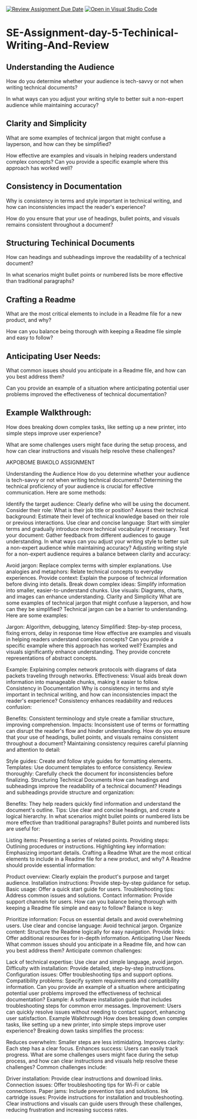 [![Review Assignment Due Date](https://classroom.github.com/assets/deadline-readme-button-22041afd0340ce965d47ae6ef1cefeee28c7c493a6346c4f15d667ab976d596c.svg)](https://classroom.github.com/a/Zmd26HDi)
[![Open in Visual Studio Code](https://classroom.github.com/assets/open-in-vscode-2e0aaae1b6195c2367325f4f02e2d04e9abb55f0b24a779b69b11b9e10269abc.svg)](https://classroom.github.com/online_ide?assignment_repo_id=15528593&assignment_repo_type=AssignmentRepo)
# SE-Assignment-day-5-Techinical-Writing-And-Review

## Understanding the Audience
How do you determine whether your audience is tech-savvy or not when writing technical documents?

In what ways can you adjust your writing style to better suit a non-expert audience while maintaining accuracy?

## Clarity and Simplicity
What are some examples of technical jargon that might confuse a layperson, and how can they be simplified?

How effective are examples and visuals in helping readers understand complex concepts? Can you provide a specific example where this approach has worked well?

## Consistency in Documentation
Why is consistency in terms and style important in technical writing, and how can inconsistencies impact the reader's experience?

How do you ensure that your use of headings, bullet points, and visuals remains consistent throughout a document?

## Structuring Techinical Documents
How can headings and subheadings improve the readability of a technical document?

In what scenarios might bullet points or numbered lists be more effective than traditional paragraphs?

## Crafting a Readme
What are the most critical elements to include in a Readme file for a new product, and why?

How can you balance being thorough with keeping a Readme file simple and easy to follow?

## Anticipating User Needs:
What common issues should you anticipate in a Readme file, and how can you best address them?

Can you provide an example of a situation where anticipating potential user problems improved the effectiveness of technical documentation?

## Example Walkthrough:
How does breaking down complex tasks, like setting up a new printer, into simple steps improve user experience?

What are some challenges users might face during the setup process, and how can clear instructions and visuals help resolve these challenges?



 AKPOBOME BIAKOLO ASSIGNMENT

Understanding the Audience
How do you determine whether your audience is tech-savvy or not when writing technical documents?
Determining the technical proficiency of your audience is crucial for effective communication. Here are some methods:

Identify the target audience: Clearly define who will be using the document.
Consider their role: What is their job title or position?
Assess their technical background: Estimate their level of technical knowledge based on their role or previous interactions.
Use clear and concise language: Start with simpler terms and gradually introduce more technical vocabulary if necessary.
Test your document: Gather feedback from different audiences to gauge understanding.
In what ways can you adjust your writing style to better suit a non-expert audience while maintaining accuracy?
Adjusting writing style for a non-expert audience requires a balance between clarity and accuracy:

Avoid jargon: Replace complex terms with simpler explanations.
Use analogies and metaphors: Relate technical concepts to everyday experiences.
Provide context: Explain the purpose of technical information before diving into details.
Break down complex ideas: Simplify information into smaller, easier-to-understand chunks.
Use visuals: Diagrams, charts, and images can enhance understanding.
Clarity and Simplicity
What are some examples of technical jargon that might confuse a layperson, and how can they be simplified?
Technical jargon can be a barrier to understanding. Here are some examples:   

Jargon: Algorithm, debugging, latency
Simplified: Step-by-step process, fixing errors, delay in response time
How effective are examples and visuals in helping readers understand complex concepts? Can you provide a specific example where this approach has worked well?
Examples and visuals significantly enhance understanding. They provide concrete representations of abstract concepts.   

Example: Explaining complex network protocols with diagrams of data packets traveling through networks.
Effectiveness: Visual aids break down information into manageable chunks, making it easier to follow.   
Consistency in Documentation
Why is consistency in terms and style important in technical writing, and how can inconsistencies impact the reader's experience?
Consistency enhances readability and reduces confusion:

Benefits: Consistent terminology and style create a familiar structure, improving comprehension.
Impacts: Inconsistent use of terms or formatting can disrupt the reader's flow and hinder understanding.
How do you ensure that your use of headings, bullet points, and visuals remains consistent throughout a document?
Maintaining consistency requires careful planning and attention to detail:

Style guides: Create and follow style guides for formatting elements.
Templates: Use document templates to enforce consistency.
Review thoroughly: Carefully check the document for inconsistencies before finalizing.
Structuring Technical Documents
How can headings and subheadings improve the readability of a technical document?
Headings and subheadings provide structure and organization:

Benefits: They help readers quickly find information and understand the document's outline.
Tips: Use clear and concise headings, and create a logical hierarchy.
In what scenarios might bullet points or numbered lists be more effective than traditional paragraphs?
Bullet points and numbered lists are useful for:

Listing items: Presenting a series of related points.
Providing steps: Outlining procedures or instructions.
Highlighting key information: Emphasizing important details.
Crafting a Readme
What are the most critical elements to include in a Readme file for a new product, and why?
A Readme should provide essential information:

Product overview: Clearly explain the product's purpose and target audience.
Installation instructions: Provide step-by-step guidance for setup.
Basic usage: Offer a quick start guide for users.
Troubleshooting tips: Address common issues and solutions.
Contact information: Provide support channels for users.
How can you balance being thorough with keeping a Readme file simple and easy to follow?
Balance is key:

Prioritize information: Focus on essential details and avoid overwhelming users.
Use clear and concise language: Avoid technical jargon.
Organize content: Structure the Readme logically for easy navigation.
Provide links: Offer additional resources for in-depth information.
Anticipating User Needs
What common issues should you anticipate in a Readme file, and how can you best address them?
Anticipate common challenges:

Lack of technical expertise: Use clear and simple language, avoid jargon.
Difficulty with installation: Provide detailed, step-by-step instructions.
Configuration issues: Offer troubleshooting tips and support options.
Compatibility problems: Specify system requirements and compatibility information.
Can you provide an example of a situation where anticipating potential user problems improved the effectiveness of technical documentation?
Example: A software installation guide that includes troubleshooting steps for common error messages.
Improvement: Users can quickly resolve issues without needing to contact support, enhancing user satisfaction.
Example Walkthrough
How does breaking down complex tasks, like setting up a new printer, into simple steps improve user experience?
Breaking down tasks simplifies the process:

Reduces overwhelm: Smaller steps are less intimidating.
Improves clarity: Each step has a clear focus.
Enhances success: Users can easily track progress.
What are some challenges users might face during the setup process, and how can clear instructions and visuals help resolve these challenges?
Common challenges include:

Driver installation: Provide clear instructions and download links.
Connection issues: Offer troubleshooting tips for Wi-Fi or cable connections.
Paper jams: Include prevention tips and solutions.
Ink cartridge issues: Provide instructions for installation and troubleshooting.
Clear instructions and visuals can guide users through these challenges, reducing frustration and increasing success rates.

